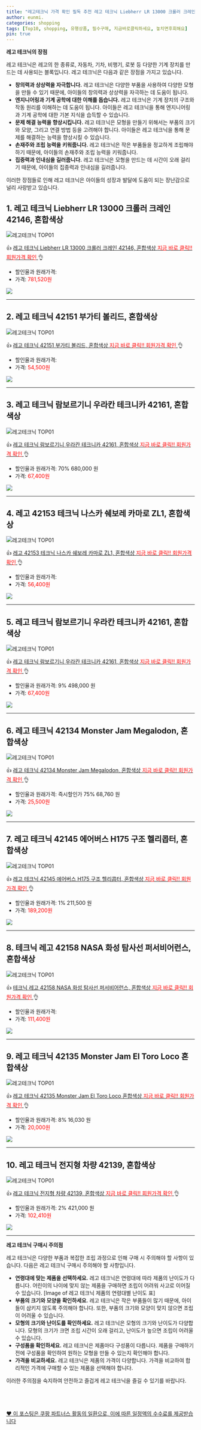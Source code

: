 ```yaml
---
title: "레고테크닉 가격 확인 필독 추천 레고 테크닉 Liebherr LR 13000 크롤러 크레인 42146, 혼합색상 비교 장점 구매가이드"
author: eunmi.
categories: shopping
tags: [Top10, shopping, 유행상품, 필수구매, 지금바로클릭하세요, 놓치면후회해요]
pin: true
---
```

**레고 테크닉의 장점**

레고 테크닉은 레고의 한 종류로, 자동차, 기차, 비행기, 로봇 등 다양한 기계 장치를 만드는 데 사용되는 블록입니다. 레고 테크닉은 다음과 같은 장점을 가지고 있습니다.

* **창의력과 상상력을 자극합니다.** 레고 테크닉은 다양한 부품을 사용하여 다양한 모형을 만들 수 있기 때문에, 아이들의 창의력과 상상력을 자극하는 데 도움이 됩니다.
* **엔지니어링과 기계 공학에 대한 이해를 돕습니다.** 레고 테크닉은 기계 장치의 구조와 작동 원리를 이해하는 데 도움이 됩니다. 아이들은 레고 테크닉을 통해 엔지니어링과 기계 공학에 대한 기본 지식을 습득할 수 있습니다.
* **문제 해결 능력을 향상시킵니다.** 레고 테크닉은 모형을 만들기 위해서는 부품의 크기와 모양, 그리고 연결 방법 등을 고려해야 합니다. 아이들은 레고 테크닉을 통해 문제를 해결하는 능력을 향상시킬 수 있습니다.
* **손재주와 조립 능력을 키워줍니다.** 레고 테크닉은 작은 부품들을 정교하게 조립해야 하기 때문에, 아이들의 손재주와 조립 능력을 키워줍니다.
* **집중력과 인내심을 길러줍니다.** 레고 테크닉은 모형을 만드는 데 시간이 오래 걸리기 때문에, 아이들의 집중력과 인내심을 길러줍니다.

이러한 장점들로 인해 레고 테크닉은 아이들의 성장과 발달에 도움이 되는 장난감으로 널리 사랑받고 있습니다.

   

## 1. 레고 테크닉 Liebherr LR 13000 크롤러 크레인 42146, 혼합색상

![레고테크닉 TOP01](https://thumbnail8.coupangcdn.com/thumbnails/remote/230x230ex/image/retail/images/5308992875531611-b7a2f440-57cf-41c6-95d5-8589dc61af24.png)


👍 [레고 테크닉 Liebherr LR 13000 크롤러 크레인 42146, 혼합색상 <font color=red> 지금 바로 클릭!! 회원가격 확인 </font> ](https://link.coupang.com/re/AFFSDP?lptag=AF3617701&subid=GithubCoopas&pageKey=7471370315&traceid=V0-153&itemId=19496163851&vendorItemId=86605728012) 👌 


- 할인율과 원래가격: 
- 가격: <span style='color:red'>781,520원</span>

[![](/discount_price.png)](https://link.coupang.com/re/AFFSDP?lptag=AF3617701&subid=GithubCoopas&pageKey=7471370315&traceid=V0-153&itemId=19496163851&vendorItemId=86605728012)

---


   

## 2. 레고 테크닉 42151 부가티 볼리드, 혼합색상

![레고테크닉 TOP01](https://thumbnail8.coupangcdn.com/thumbnails/remote/230x230ex/image/retail/images/2022/12/15/13/8/6fbb2c6d-9d2c-4a63-89fc-11dbc56787cb.png)


👍 [레고 테크닉 42151 부가티 볼리드, 혼합색상 <font color=red> 지금 바로 클릭!! 회원가격 확인 </font> ](https://link.coupang.com/re/AFFSDP?lptag=AF3617701&subid=GithubCoopas&pageKey=6997057707&traceid=V0-153&itemId=17145516291&vendorItemId=84318286708) 👌 


- 할인율과 원래가격: 
- 가격: <span style='color:red'>54,500원</span>

[![](/discount_price.png)](https://link.coupang.com/re/AFFSDP?lptag=AF3617701&subid=GithubCoopas&pageKey=6997057707&traceid=V0-153&itemId=17145516291&vendorItemId=84318286708)

---


   

## 3. 레고 테크닉 람보르기니 우라칸 테크니카 42161, 혼합색상

![레고테크닉 TOP01](https://thumbnail6.coupangcdn.com/thumbnails/remote/230x230ex/image/retail/images/80021014810746-5a234c5d-76ec-4d79-83e1-ea721fd3915e.png)


👍 [레고 테크닉 람보르기니 우라칸 테크니카 42161, 혼합색상 <font color=red> 지금 바로 클릭!! 회원가격 확인 </font> ](https://link.coupang.com/re/AFFSDP?lptag=AF3617701&subid=GithubCoopas&pageKey=7471370324&traceid=V0-153&itemId=19496163859&vendorItemId=86605728030) 👌 


- 할인율과 원래가격: 70%  680,000   원
- 가격: <span style='color:red'>67,400원</span>

[![](/discount_price.png)](https://link.coupang.com/re/AFFSDP?lptag=AF3617701&subid=GithubCoopas&pageKey=7471370324&traceid=V0-153&itemId=19496163859&vendorItemId=86605728030)

---


   

## 4. 레고 42153 테크닉 나스카 쉐보레 카마로 ZL1, 혼합색상

![레고테크닉 TOP01](https://thumbnail8.coupangcdn.com/thumbnails/remote/230x230ex/image/rs_quotation_api/u5i28rme/7d1304ce2f884d37a505be411a6c8c62.png)


👍 [레고 42153 테크닉 나스카 쉐보레 카마로 ZL1, 혼합색상 <font color=red> 지금 바로 클릭!! 회원가격 확인 </font> ](https://link.coupang.com/re/AFFSDP?lptag=AF3617701&subid=GithubCoopas&pageKey=7134019627&traceid=V0-153&itemId=17895858328&vendorItemId=85058733804) 👌 


- 할인율과 원래가격: 
- 가격: <span style='color:red'>56,400원</span>

[![](/discount_price.png)](https://link.coupang.com/re/AFFSDP?lptag=AF3617701&subid=GithubCoopas&pageKey=7134019627&traceid=V0-153&itemId=17895858328&vendorItemId=85058733804)

---


   

## 5. 레고 테크닉 람보르기니 우라칸 테크니카 42161, 혼합색상

![레고테크닉 TOP01](https://thumbnail6.coupangcdn.com/thumbnails/remote/230x230ex/image/retail/images/80021014810746-5a234c5d-76ec-4d79-83e1-ea721fd3915e.png)


👍 [레고 테크닉 람보르기니 우라칸 테크니카 42161, 혼합색상 <font color=red> 지금 바로 클릭!! 회원가격 확인 </font> ](https://link.coupang.com/re/AFFSDP?lptag=AF3617701&subid=GithubCoopas&pageKey=7471370324&traceid=V0-153&itemId=19496163859&vendorItemId=86605728030) 👌 


- 할인율과 원래가격: 9%  498,000   원
- 가격: <span style='color:red'>67,400원</span>

[![](/discount_price.png)](https://link.coupang.com/re/AFFSDP?lptag=AF3617701&subid=GithubCoopas&pageKey=7471370324&traceid=V0-153&itemId=19496163859&vendorItemId=86605728030)

---


   

## 6. 레고 테크닉 42134 Monster Jam Megalodon, 혼합색상

![레고테크닉 TOP01](https://thumbnail6.coupangcdn.com/thumbnails/remote/230x230ex/image/rs_quotation_api/zo3mdh9j/62a8bd4cb3624e8a9fc51ab92dfaa095.jpg)


👍 [레고 테크닉 42134 Monster Jam Megalodon, 혼합색상 <font color=red> 지금 바로 클릭!! 회원가격 확인 </font> ](https://link.coupang.com/re/AFFSDP?lptag=AF3617701&subid=GithubCoopas&pageKey=6239431177&traceid=V0-153&itemId=12585781249&vendorItemId=79853763640) 👌 


- 할인율과 원래가격: 즉시할인가 75%  68,760   원
- 가격: <span style='color:red'>25,500원</span>

[![](/discount_price.png)](https://link.coupang.com/re/AFFSDP?lptag=AF3617701&subid=GithubCoopas&pageKey=6239431177&traceid=V0-153&itemId=12585781249&vendorItemId=79853763640)

---


   

## 7. 레고 테크닉 42145 에어버스 H175 구조 헬리콥터, 혼합색상

![레고테크닉 TOP01](https://thumbnail7.coupangcdn.com/thumbnails/remote/230x230ex/image/rs_quotation_api/sv80bwvx/93800cad49f8412f851e75e777b867d3.png)


👍 [레고 테크닉 42145 에어버스 H175 구조 헬리콥터, 혼합색상 <font color=red> 지금 바로 클릭!! 회원가격 확인 </font> ](https://link.coupang.com/re/AFFSDP?lptag=AF3617701&subid=GithubCoopas&pageKey=6701530193&traceid=V0-153&itemId=15524825267&vendorItemId=82744049964) 👌 


- 할인율과 원래가격: 1%  211,500   원
- 가격: <span style='color:red'>189,200원</span>

[![](/discount_price.png)](https://link.coupang.com/re/AFFSDP?lptag=AF3617701&subid=GithubCoopas&pageKey=6701530193&traceid=V0-153&itemId=15524825267&vendorItemId=82744049964)

---


   

## 8. 테크닉 레고 42158 NASA 화성 탐사선 퍼서비어런스, 혼합색상

![레고테크닉 TOP01](https://thumbnail7.coupangcdn.com/thumbnails/remote/230x230ex/image/rs_quotation_api/zohx4aau/0e5af7b9f4054b88957b605223962650.png)


👍 [테크닉 레고 42158 NASA 화성 탐사선 퍼서비어런스, 혼합색상 <font color=red> 지금 바로 클릭!! 회원가격 확인 </font> ](https://link.coupang.com/re/AFFSDP?lptag=AF3617701&subid=GithubCoopas&pageKey=7328230517&traceid=V0-153&itemId=18808667229&vendorItemId=85939264112) 👌 


- 할인율과 원래가격: 
- 가격: <span style='color:red'>111,400원</span>

[![](/discount_price.png)](https://link.coupang.com/re/AFFSDP?lptag=AF3617701&subid=GithubCoopas&pageKey=7328230517&traceid=V0-153&itemId=18808667229&vendorItemId=85939264112)

---


   

## 9. 레고 테크닉 42135 Monster Jam El Toro Loco 혼합색상

![레고테크닉 TOP01](https://thumbnail6.coupangcdn.com/thumbnails/remote/230x230ex/image/retail/images/11502243495818456-56da8867-56da-42eb-88e8-54f9427e7b10.jpg)


👍 [레고 테크닉 42135 Monster Jam El Toro Loco 혼합색상 <font color=red> 지금 바로 클릭!! 회원가격 확인 </font> ](https://link.coupang.com/re/AFFSDP?lptag=AF3617701&subid=GithubCoopas&pageKey=6239431160&traceid=V0-153&itemId=12585781111&vendorItemId=79853763533) 👌 


- 할인율과 원래가격: 8%  16,030   원
- 가격: <span style='color:red'>20,000원</span>

[![](/discount_price.png)](https://link.coupang.com/re/AFFSDP?lptag=AF3617701&subid=GithubCoopas&pageKey=6239431160&traceid=V0-153&itemId=12585781111&vendorItemId=79853763533)

---


   

## 10. 레고 테크닉 전지형 차량 42139, 혼합색상

![레고테크닉 TOP01](https://thumbnail6.coupangcdn.com/thumbnails/remote/230x230ex/image/rs_quotation_api/lf2qq13c/a73537405cdf4313a05ec9bc3044325b.jpg)


👍 [레고 테크닉 전지형 차량 42139, 혼합색상 <font color=red> 지금 바로 클릭!! 회원가격 확인 </font> ](https://link.coupang.com/re/AFFSDP?lptag=AF3617701&subid=GithubCoopas&pageKey=6348680315&traceid=V0-153&itemId=13349585129&vendorItemId=80604752534) 👌 


- 할인율과 원래가격: 2%  421,000   원
- 가격: <span style='color:red'>102,410원</span>

[![](/discount_price.png)](https://link.coupang.com/re/AFFSDP?lptag=AF3617701&subid=GithubCoopas&pageKey=6348680315&traceid=V0-153&itemId=13349585129&vendorItemId=80604752534)

---
**레고 테크닉 구매시 주의점**

레고 테크닉은 다양한 부품과 복잡한 조립 과정으로 인해 구매 시 주의해야 할 사항이 있습니다. 다음은 레고 테크닉 구매시 주의해야 할 사항입니다.

* **연령대에 맞는 제품을 선택하세요.** 레고 테크닉은 연령대에 따라 제품의 난이도가 다릅니다. 어린이의 나이에 맞지 않는 제품을 구매하면 조립이 어려워 사고로 이어질 수 있습니다.
[Image of 레고 테크닉 제품의 연령대별 난이도 표]
* **부품의 크기와 모양을 확인하세요.** 레고 테크닉은 작은 부품들이 많기 때문에, 아이들이 삼키지 않도록 주의해야 합니다. 또한, 부품의 크기와 모양이 맞지 않으면 조립이 어려울 수 있습니다.
* **모형의 크기와 난이도를 확인하세요.** 레고 테크닉은 모형의 크기와 난이도가 다양합니다. 모형의 크기가 크면 조립 시간이 오래 걸리고, 난이도가 높으면 조립이 어려울 수 있습니다.
* **구성품을 확인하세요.** 레고 테크닉은 제품마다 구성품이 다릅니다. 제품을 구매하기 전에 구성품을 확인하여 원하는 모형을 만들 수 있는지 확인해야 합니다.
* **가격을 비교하세요.** 레고 테크닉은 제품의 가격이 다양합니다. 가격을 비교하여 합리적인 가격에 구매할 수 있는 제품을 선택해야 합니다.

이러한 주의점을 숙지하여 안전하고 즐겁게 레고 테크닉을 즐길 수 있기를 바랍니다.<br><br><br><br><br> [ ❤  이 포스팅은 쿠팡 파트너스 활동의 일환으로, 이에 따른 일정액의 수수료를 제공받습니다](https://link.coupang.com/a/bcEFyh)